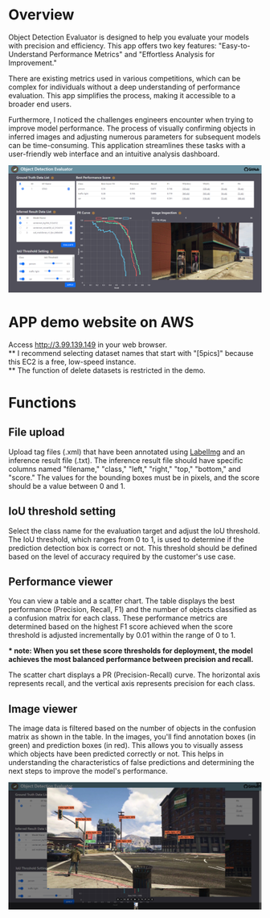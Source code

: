 # Overview
Object Detection Evaluator is designed to help you evaluate your models with precision and efficiency. This app offers two key features: "Easy-to-Understand Performance Metrics" and "Effortless Analysis for Improvement."

There are existing metrics used in various competitions, which can be complex for individuals without a deep understanding of performance evaluation. This app simplifies the process, making it accessible to a broader end users.

Furthermore, I noticed the challenges engineers encounter when trying to improve model performance. The process of visually confirming objects in inferred images and adjusting numerous parameters for subsequent models can be time-consuming. This application streamlines these tasks with a user-friendly web interface and an intuitive analysis dashboard.

<img src="./doc/main.png">

# APP demo website on AWS
Access http://3.99.139.149 in your web browser.<br>
** I recommend selecting dataset names that start with "\[5pics]" because this EC2 is a free, low-speed instance.<br>
** The function of delete datasets is restricted in the demo.

# Functions
## File upload
 Upload tag files (.xml) that have been annotated using [LabelImg](https://github.com/HumanSignal/labelImg) and an inference result file (.txt). The inference result file should have specific columns named "filename," "class," "left," "right," "top," "bottom," and "score." The values for the bounding boxes must be in pixels, and the score should be a value between 0 and 1.

## IoU threshold setting
Select the class name for the evaluation target and adjust the IoU threshold. The IoU threshold, which ranges from 0 to 1, is used to determine if the prediction detection box is correct or not. This threshold should be defined based on the level of accuracy required by the customer's use case.

## Performance viewer
You can view a table and a scatter chart. The table displays the best performance (Precision, Recall, F1) and the number of objects classified as a confusion matrix for each class. These performance metrics are determined based on the highest F1 score achieved when the score threshold is adjusted incrementally by 0.01 within the range of 0 to 1.

__* note: When you set these score thresholds for deployment, the model achieves the most balanced performance between precision and recall.__

The scatter chart displays a PR (Precision-Recall) curve. The horizontal axis represents recall, and the vertical axis represents precision for each class.

## Image viewer
The image data is filtered based on the number of objects in the confusion matrix as shown in the table. In the images, you'll find annotation boxes (in green) and prediction boxes (in red). This allows you to visually assess which objects have been predicted correctly or not. This helps in understanding the characteristics of false predictions and determining the next steps to improve the model's performance.

<img src="./doc/preview.png">

